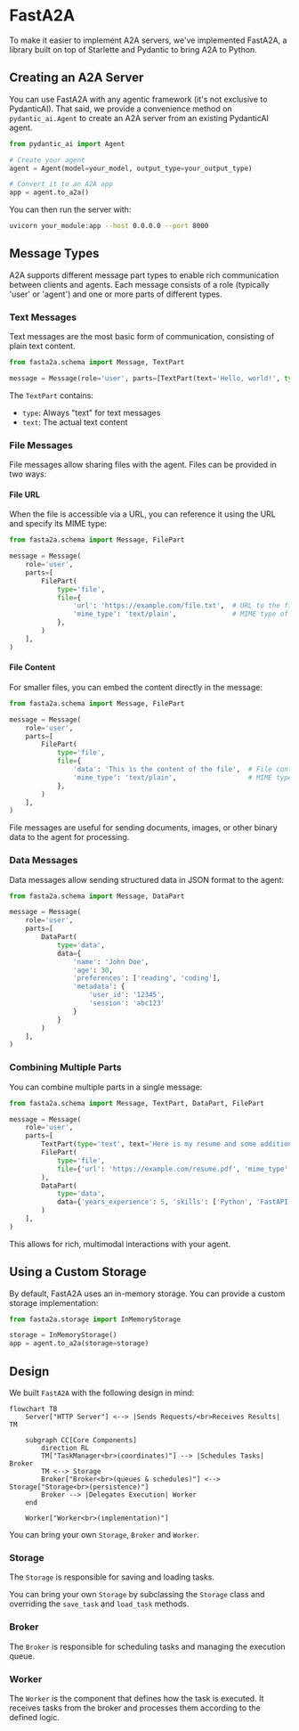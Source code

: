 # FastA2A

To make it easier to implement A2A servers, we've implemented FastA2A,
a library built on top of Starlette and Pydantic to bring A2A to Python.

## Creating an A2A Server

You can use FastA2A with any agentic framework (it's not exclusive
to PydanticAI). That said, we provide a convenience method on `pydantic_ai.Agent` to create an
A2A server from an existing PydanticAI agent.

```python
from pydantic_ai import Agent

# Create your agent
agent = Agent(model=your_model, output_type=your_output_type)

# Convert it to an A2A app
app = agent.to_a2a()
```

You can then run the server with:

```bash
uvicorn your_module:app --host 0.0.0.0 --port 8000
```

## Message Types

A2A supports different message part types to enable rich communication between clients and agents. Each message consists of a role (typically 'user' or 'agent') and one or more parts of different types.

### Text Messages

Text messages are the most basic form of communication, consisting of plain text content.

```python
from fasta2a.schema import Message, TextPart

message = Message(role='user', parts=[TextPart(text='Hello, world!', type='text')])
```

The `TextPart` contains:
- `type`: Always "text" for text messages
- `text`: The actual text content

### File Messages

File messages allow sharing files with the agent. Files can be provided in two ways:

#### File URL

When the file is accessible via a URL, you can reference it using the URL and specify its MIME type:

```python
from fasta2a.schema import Message, FilePart

message = Message(
    role='user',
    parts=[
        FilePart(
            type='file',
            file={
                'url': 'https://example.com/file.txt',  # URL to the file
                'mime_type': 'text/plain',              # MIME type of the file
            },
        )
    ],
)
```

#### File Content

For smaller files, you can embed the content directly in the message:

```python
from fasta2a.schema import Message, FilePart

message = Message(
    role='user',
    parts=[
        FilePart(
            type='file',
            file={
                'data': 'This is the content of the file',  # File content is base64 encoded
                'mime_type': 'text/plain',                  # MIME type of the file
            },
        )
    ],
)
```

File messages are useful for sending documents, images, or other binary data to the agent for processing.

### Data Messages

Data messages allow sending structured data in JSON format to the agent:

```python
from fasta2a.schema import Message, DataPart

message = Message(
    role='user',
    parts=[
        DataPart(
            type='data',
            data={
                'name': 'John Doe',
                'age': 30,
                'preferences': ['reading', 'coding'],
                'metadata': {
                    'user_id': '12345',
                    'session': 'abc123'
                }
            }
        )
    ],
)
```

### Combining Multiple Parts

You can combine multiple parts in a single message:

```python
from fasta2a.schema import Message, TextPart, DataPart, FilePart

message = Message(
    role='user',
    parts=[
        TextPart(type='text', text='Here is my resume and some additional information:'),
        FilePart(
            type='file',
            file={'url': 'https://example.com/resume.pdf', 'mime_type': 'application/pdf'},
        ),
        DataPart(
            type='data',
            data={'years_experience': 5, 'skills': ['Python', 'FastAPI', 'ML']}
        )
    ],
)
```

This allows for rich, multimodal interactions with your agent.

## Using a Custom Storage

By default, FastA2A uses an in-memory storage. You can provide a custom storage implementation:

```python
from fasta2a.storage import InMemoryStorage

storage = InMemoryStorage()
app = agent.to_a2a(storage=storage)
```

## Design

We built `FastA2A` with the following design in mind:

```mermaid
flowchart TB
    Server["HTTP Server"] <--> |Sends Requests/<br>Receives Results| TM

    subgraph CC[Core Components]
        direction RL
        TM["TaskManager<br>(coordinates)"] --> |Schedules Tasks| Broker
        TM <--> Storage
        Broker["Broker<br>(queues & schedules)"] <--> Storage["Storage<br>(persistence)"]
        Broker --> |Delegates Execution| Worker
    end

    Worker["Worker<br>(implementation)"]
```

You can bring your own `Storage`, `Broker` and `Worker`.

### Storage

The `Storage` is responsible for saving and loading tasks.

You can bring your own `Storage` by subclassing the `Storage` class and
overriding the `save_task` and `load_task` methods.

### Broker

The `Broker` is responsible for scheduling tasks and managing the execution queue.

### Worker

The `Worker` is the component that defines how the task is executed. It receives tasks from the
broker and processes them according to the defined logic.

